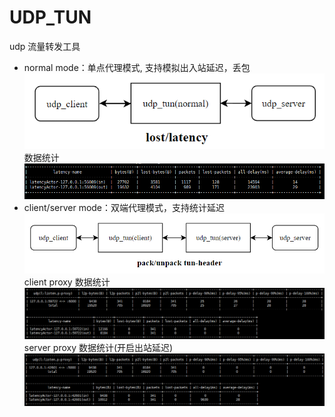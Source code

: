 # UDP_TUN

udp 流量转发工具

* normal mode：单点代理模式, 支持模拟出入站延迟，丢包
  ![1679884405633](image/README/1679884405633.png)
  数据统计
  ![1680077862063](image/README/1680077862063.png)
* client/server mode：双端代理模式，支持统计延迟
  ![1679884422924](image/README/1679884422924.png)
  client proxy 数据统计
  ![1680420542745](image/README/1680420542745.png)
  server proxy 数据统计(开启出站延迟)
  ![1680420553610](image/README/1680420553610.png)
